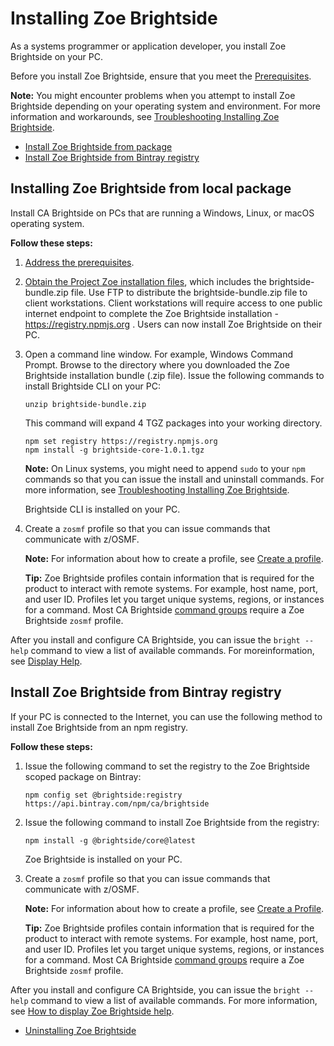 # Installing Zoe Brightside

As a systems programmer or application developer, you install Zoe Brightside on your PC.

Before you install Zoe Brightside, ensure that you meet the [Prerequisites](cli-precli.md).

**Note:** You might encounter problems when you attempt to install
Zoe Brightside depending on your operating system and
environment. For more information and workarounds, see [Troubleshooting Installing Zoe Brightside](cli-troubleshootinginstallingcli.md).

  - [Install Zoe Brightside from package](#install-zoe-brightside-from-local-package)
  - [Install Zoe Brightside from Bintray registry](#install-zoe-brightside-from-bintray-registry)

## Installing Zoe Brightside from local package

Install CA Brightside on PCs that are running a Windows, Linux, or macOS operating system.

**Follow these steps:**

1. [Address the prerequisites](cli-precli.md).

2. [Obtain the Project Zoe installation files](zoegettingstarted.md), which includes the brightside-bundle.zip file. Use FTP to distribute the brightside-bundle.zip file to client workstations. Client workstations will require access to one public internet endpoint to complete the Zoe Brightside installation - https://registry.npmjs.org . 
    Users can now install Zoe Brightside on their PC.

3.  Open a command line window. For example, Windows Command Prompt. Browse to the directory where you downloaded the Zoe Brightside installation bundle (.zip file). Issue the following commands to install Brightside CLI on your PC:

    ```
    unzip brightside-bundle.zip
    ```
    This command will expand 4 TGZ packages into your working directory.

    ```
    npm set registry https://registry.npmjs.org
    npm install -g brightside-core-1.0.1.tgz
    ```

    **Note:** On Linux systems, you might need to append `sudo` to your
    `npm` commands so that you can issue the install and uninstall
    commands. For more information, see [Troubleshooting Installing Zoe Brightside](cli-troubleshootinginstallingcli.md).

    Brightside CLI is installed on your PC.

4.  Create a `zosmf` profile so that you can issue commands that communicate with z/OSMF.

    **Note:** For information about how to create a profile, see [Create a profile](cli-createaprofile.md).

    **Tip:** Zoe Brightside profiles contain information that is required
    for the product to interact with remote systems. For example, host
    name, port, and user ID. Profiles let you target unique systems,
    regions, or instances for a command. Most CA Brightside [command
    groups](cli-commandgroups.md) require a Zoe Brightside
    `zosmf` profile.

After you install and configure CA Brightside, you can issue the `bright --help` command to view a list of available commands. For moreinformation, see [Display Help](cli-howtodisplaybrightsidehelp.md).


## Install Zoe Brightside from Bintray registry
If your PC is connected to the Internet, you can use the following method to install Zoe Brightside from an npm registry.

**Follow these steps:**

1.  Issue the following command to set the registry to the Zoe Brightside scoped package on Bintray:

    ```
    npm config set @brightside:registry https://api.bintray.com/npm/ca/brightside
    ```

2.  Issue the following command to install Zoe Brightside from the registry:

    ```
    npm install -g @brightside/core@latest
    ```

    Zoe Brightside is installed on your PC.

3.  Create a `zosmf` profile so that you can issue commands that communicate with z/OSMF.

    **Note:** For information about how to create a profile, see [Create
    a
    Profile](cli-createaprofile.md).


    **Tip:** Zoe Brightside profiles contain information that is required
    for the product to interact with remote systems. For example, host
    name, port, and user ID. Profiles let you target unique systems,
    regions, or instances for a command. Most CA Brightside [command
    groups](cli-commandgroups.md) require a Zoe Brightside
    `zosmf` profile.


After you install and configure CA Brightside, you can issue the `bright
--help` command to view a list of available commands. For more information, see [How to display Zoe Brightside help](cli-howtodisplaybrightsidehelp.md).

  - [Uninstalling Zoe Brightside](cli-uninstallcli.md)

